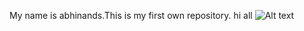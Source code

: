 My name is abhinands.This is my first own repository.
hi all
![Alt text](https://img.freepik.com/free-vector/hacker-operating-laptop-cartoon-icon-illustration-technology-icon-concept-isolated-flat-cartoon-style_138676-2387.jpg?w=740&t=st=1684387300~exp=1684387900~hmac=eeca72e5591c8c307e3d3bb4d512270d345945eefd83fd3401db2f758fffe7b4)